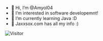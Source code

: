 - 👋 Hi, I’m @Amyol04
- 👀 I’m interested in software developemnt! 
- 🌱 I’m currently learning Java :D 
- 💞️ Jaxxsox.com has all my info :) 

<!---
Amyol04/Amyol04 is a ✨ special ✨ repository because its `README.md` (this file) appears on your GitHub profile.
You can click the Preview link to take a look at your changes.
--->

<img scr="https://i.pinimg.com/736x/ff/07/fe/ff07fedcae551685eac4ce4dba772a77.jpg"> </img>
![Visitor](https://visitor-badge.laobi.icu/badge?page_id=amyol04.School-work)

